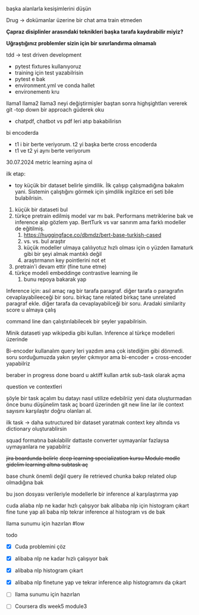 


başka alanlarla kesişimlerini düşün


Drug -> dokümanlar üzerine bir chat ama train etmeden

**Çapraz disiplinler arasındaki teknikleri başka tarafa kaydırabilir miyiz?**

**Uğraştığınız problemler sizin için bir sınırlandırma olmamalı**



tdd -> test driven development

 - pytest fixtures kullanıyoruz
 - training için test yazabilrisin
 - pytest e bak
 - environment.yml ve conda hallet
 - environementı kru

llama1 llama2 llama3 neyi değiştirmişler baştan sonra highşightları vererek git
-top down bir approach güderek oku
- chatpdf, chatbot vs pdf leri atıp bakabilirisn



bi encoderda
 - t1 i bir berte veriyorum. t2 yi başka berte
cross encoderda
 - t1 ve t2 yi aynı berte veriyorum



30.07.2024
metric learning aşina ol

ilk etap:
 - toy küçük bir dataset belirle şimdilik. İlk çalışıp çalışmadığına bakalım yani. Sistemin çalıştığını görmek için şimdilik ingilzice eri seti bile bulabilrisin.

1. küçük bir dataseti bul
2. türkçe pretrain edilmiş model var mı bak. Performans metriklerine bak ve inference alıp gözlem yap. BertTurk vs var sanırım ama farklı modeller de eğitilmiş.
	1. https://huggingface.co/dbmdz/bert-base-turkish-cased
	2. vs. vs. bul araştır
	3. küçük modeller ulmaya çalılıyotuz hızlı olması için o yüzden llamaturk gibi bir şeyi almak mantıklı değil
	4. araştırmanın key pointlerini not et
3. pretrain'i devam ettir (fine tune etme)
4. türkçe modeli embeddinge contrastive learning ile 
	1. bunu repoya bakarak yap



Inference için: 
asıl amaç rag
bir tarafa paragraf. diğer tarafa o paragrafın cevaplayabileeceği bir soru.
birkaç tane related birkaç tane unrelated paragraf ekle. diğer tarafa da cevaplayabilceği bir soru. Aradaki similarity score u almaya çalış


command line dan çalıştırılabilecek bir şeyler yapabilrisin. 

Minik dataseti yap wikipedia gibi kullan. Inference al türkçe modelleri üzerinde



 Bi-encoder kullanalım
 query leri yazdım ama çok istediğim gibi dönmedi.
 soru sorduğumuzda yakın şeyler çıkmıyor ama bi-encoder + cross-encoder yapabilriz

beraber in progress done board u aktiff kullan
artık sub-task olarak açma



question ve contextleri 


şöyle bir task açalım
bu datayı nasıl utilize edebilriiz yeni data oluşturmadan önce bunu düşünelim
task aç board üzerinden git
new line lar ile context sayısını karşılaştır doğru olanları al.


ilk task -> daha sutructured bir dataset yaratmak
context key altında vs dictionary oluşturablirsin

squad formatına bakılabilir
dattaste converter
uymayanlar fazlaysa uymayanlara ne yapabilriz


~~jira boardunda belirle~~
~~deep learning specialization kursu Module modle gidelim learning altına subtask aç~~




base chunk önemli değil
query ile retrieved chunka bakıp related olup olmadığına bak

bu json dosyası verileriyle modellerle bir inference al karşılaştırma yap

cuda
aliaba nlp ne kadar hızlı çalışıyor bak
alibaba nlp için histogram çıkart
fine tune yap ali baba nlp tekrar inference al histogram vs de bak

llama sunumu için hazırlan #low 



todo
- [x] Cuda problemini çöz
- [x] alibaba nlp ne kadar hızlı çalışıyor bak
- [x] alibaba nlp histogram çıkart
- [x] alibaba nlp finetune yap ve tekrar inference alıp histogramını da çıkart
- [ ] llama sunumu için hazırlan
- [ ] Coursera dls week5 module3

